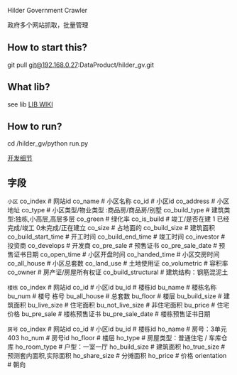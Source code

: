 Hilder Government Crawler

政府多个网站抓取，批量管理

How to start this?
--
git pull git@192.168.0.27:DataProduct/hilder_gv.git

What lib?
--
see lib <a href='http://192.168.0.27/DataProduct/lib/wikis/How-to-start-submodule%3F'>LIB WIKI</a> 

How to run?
--
cd /hilder_gv/python run.py

<a href='http://192.168.0.27/DataProduct/hilder_gv/wikis/%E9%A1%B9%E7%9B%AE%E5%86%85%E6%8A%80%E6%9C%AF%E7%BB%86%E8%8A%82'>开发细节</a>

字段
--
`小区`
co_index  # 网站id
co_name  # 小区名称
co_id  # 小区id
co_address  # 小区地址
co_type  # 小区类型/物业类型 :商品房/商品房/别墅
co_build_type  # 建筑类型:独栋,小高层,高层多层
co_green  # 绿化率
co_is_build  # 竣工/是否在建 1 已经完成/竣工 0未完成/正在建立
co_size  # 占地面的
co_build_size  # 建筑面积
co_build_start_time  # 开工时间
co_build_end_time  # 竣工时间
co_investor  # 投资商
co_develops  # 开发商
co_pre_sale  # 预售证书
co_pre_sale_date  # 预售证书日期
co_open_time  # 小区开盘时间
co_handed_time  # 小区交房时间
co_all_house  # 小区总套数
co_land_use  # 土地使用证
co_volumetric  # 容积率
co_owner  # 房产证/房屋所有权证
co_build_structural  # 建筑结构：钢筋混泥土

`楼栋`
co_index  # 网站id
co_id  # 小区id
bu_id  # 楼栋id
bu_name  # 楼栋名称
bu_num  # 楼号 栋号
bu_all_house  # 总套数
bu_floor  # 楼层
bu_build_size  # 建筑面积
bu_live_size  # 住宅面积
bu_not_live_size  # 非住宅面积
bu_price  # 住宅价格
bu_pre_sale  # 楼栋预售证书
bu_pre_sale_date  # 楼栋预售证书日期

`房号`
co_index  # 网站id
co_id  # 小区id
bu_id  # 楼栋id
ho_name  # 房号：3单元403
ho_num  # 房号id
ho_floor  # 楼层
ho_type  # 房屋类型：普通住宅 / 车库仓库
ho_room_type  # 户型：一室一厅
ho_build_size  # 建筑面积
ho_true_size  # 预测套内面积,实际面积
ho_share_size  # 分摊面积
ho_price  # 价格
orientation  # 朝向


